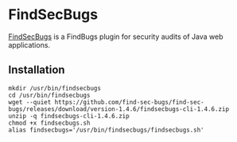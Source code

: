 # FindSecBugs

[FindSecBugs](https://find-sec-bugs.github.io/) is a FindBugs plugin for security audits of Java web applications.


## Installation

```
mkdir /usr/bin/findsecbugs
cd /usr/bin/findsecbugs
wget --quiet https://github.com/find-sec-bugs/find-sec-bugs/releases/download/version-1.4.6/findsecbugs-cli-1.4.6.zip
unzip -q findsecbugs-cli-1.4.6.zip
chmod +x findsecbugs.sh
alias findsecbugs='/usr/bin/findsecbugs/findsecbugs.sh'
```
